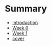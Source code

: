 # Summary

* [Introduction](README.md)
* [Week 0](week00.md)
* [Week 1](01-5-week01.md)
* [cover](cover.md)

